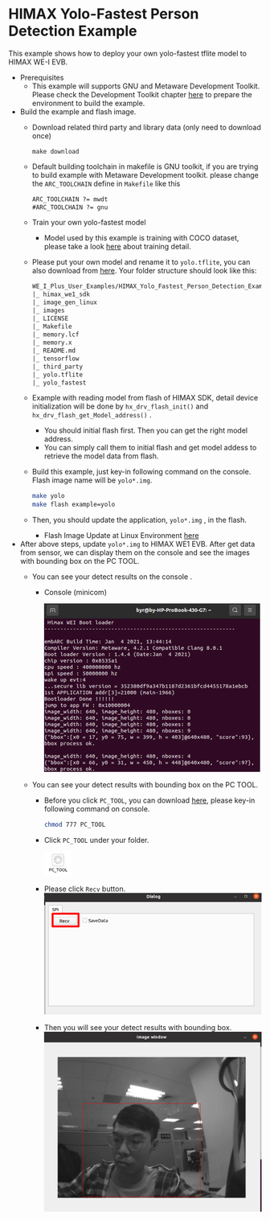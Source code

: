# HIMAX Yolo-Fastest Person Detection Example
This example shows how to deploy your own yolo-fastest tflite model to HIMAX WE-I EVB.

- Prerequisites
  - This example will supports GNU and Metaware Development Toolkit. Please check the Development Toolkit chapter [here](https://github.com/HimaxWiseEyePlus/himax_tflm#prerequisites) to prepare the environment to build the example.
- Build the example and flash image.
  - Download related third party and library data (only need to download once)

    ```
    make download
    ```

  - Default building toolchain in makefile is GNU toolkit, if you are trying to build example with Metaware Development toolkit. please change the `ARC_TOOLCHAIN` define in `Makefile` like this

    ```
    ARC_TOOLCHAIN ?= mwdt
    #ARC_TOOLCHAIN ?= gnu
    ```
  
  - Train your own yolo-fastest model
    - Model used by this example is training with COCO dataset, please take a look [here](https://github.com/HimaxWiseEyePlus/Yolo-Fastest) about training detail.

  - Please put your own model and rename it to `yolo.tflite`, you can also download from [here](https://github.com/HimaxWiseEyePlus/Yolo-Fastest/blob/master/ModelZoo/yolo-fastest-1.1_160_person/yolo-fastest-1.1_160_person.tflite). Your folder structure should look like this:
    ```
    WE_I_Plus_User_Examples/HIMAX_Yolo_Fastest_Person_Detection_Example/
    |_ himax_we1_sdk
    |_ image_gen_linux
    |_ images
    |_ LICENSE
    |_ Makefile
    |_ memory.lcf
    |_ memory.x
    |_ README.md
    |_ tensorflow
    |_ third_party
    |_ yolo.tflite
    |_ yolo_fastest
    ```
  - Example with reading model from flash of HIMAX SDK, detail device initialization will be done by `hx_drv_flash_init()` and `hx_drv_flash_get_Model_address()` .
    - You should initial flash first. Then you can get the right model address.  
    - You can simply call them to initial flash and get model addess to retrieve the model data from flash.
  - Build this example, just key-in following command on the console. Flash image name will be `yolo*.img`.
    ```bash
    make yolo
    make flash example=yolo
    ```
  - Then, you should update the application, `yolo*.img` , in the flash.
    - Flash Image Update at Linux Environment [here](https://github.com/HimaxWiseEyePlus/bsp_tflu/tree/master/HIMAX_WE1_EVB_user_guide#flash-image-update-at-linux-environment)
- After above steps, update `yolo*.img` to HIMAX WE1 EVB. After get data from sensor, we can display them on the console and see the images with bounding box on the PC TOOL.
  - You can see your detect results on the console .
    - Console (minicom)

      ![alt text](images/minicom.png)


  - You can see your detect results with bounding box on the PC TOOL.
    - Before you click `PC_TOOL`, you can download [here](https://github.com/HimaxWiseEyePlus/WE_I_Plus_User_Examples/releases/download/v1.0/PC_TOOL), please key-in following command on console.
      ```bash
      chmod 777 PC_TOOL
      ```

    - Click `PC_TOOL` under your folder.

       ![alt text](images/pc_tool.png)
    - Please click `Recv` button.
      ![alt text](images/linux_pc_tool.png)

    - Then you will see your detect results with bounding box.
     ![alt text](images/linux_result.png)


